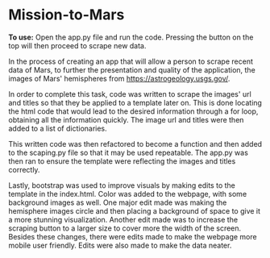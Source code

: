 # Mission-to-Mars

**To use:** Open the app.py file and run the code. Pressing the button on the top will then proceed to scrape new data.

In the process of creating an app that will allow a person to scrape recent data of Mars, to further the presentation and quality of the application, the images of Mars' hemispheres from https://astrogeology.usgs.gov/. 

In order to complete this task, code was written to scrape the images' url and titles so that they be applied to a template later on. This is done locating the html code that would lead to the desired information through a for loop, obtaining all the information quickly. The image url and titles were then added to a list of dictionaries. 

This written code was then refactored to become a function and then added to the scaping.py file so that it may be used repeatable. The app.py was then ran to ensure the template were reflecting the images and titles correctly.

Lastly, bootstrap was used to improve visuals by making edits to the template in the index.html. Color was added to the webpage, with some background images as well. One major edit made was making the hemisphere images circle and then placing a background of space to give it a more stunning visualization. Another edit made was to increase the scraping button to a larger size to cover more the width of the screen. Besides these changes, there were edits made to make the webpage more mobile user friendly. Edits were also made to make the data neater.
